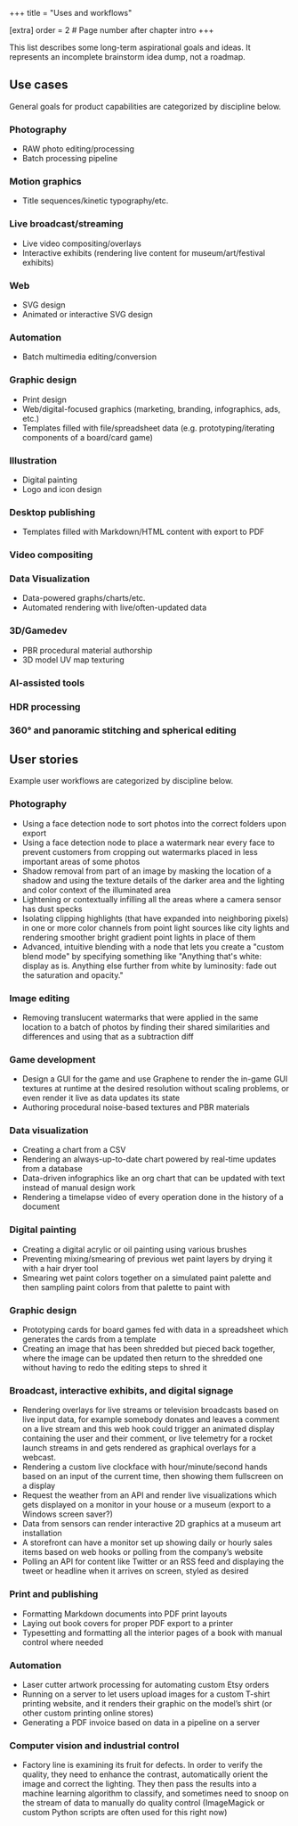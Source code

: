 +++
title = "Uses and workflows"

[extra]
order = 2 # Page number after chapter intro
+++

This list describes some long-term aspirational goals and ideas. It represents an incomplete brainstorm idea dump, not a roadmap.

## Use cases

General goals for product capabilities are categorized by discipline below.

### Photography
- RAW photo editing/processing
- Batch processing pipeline

### Motion graphics
- Title sequences/kinetic typography/etc.

### Live broadcast/streaming
- Live video compositing/overlays
- Interactive exhibits (rendering live content for museum/art/festival exhibits)

### Web
- SVG design
- Animated or interactive SVG design

### Automation
- Batch multimedia editing/conversion

### Graphic design
- Print design
- Web/digital-focused graphics (marketing, branding, infographics, ads, etc.)
- Templates filled with file/spreadsheet data (e.g. prototyping/iterating components of a board/card game)

### Illustration
- Digital painting
- Logo and icon design

### Desktop publishing
- Templates filled with Markdown/HTML content with export to PDF

### Video compositing

### Data Visualization
- Data-powered graphs/charts/etc.
- Automated rendering with live/often-updated data

### 3D/Gamedev
- PBR procedural material authorship
- 3D model UV map texturing

### AI-assisted tools

### HDR processing

### 360° and panoramic stitching and spherical editing

## User stories

Example user workflows are categorized by discipline below.

### Photography
- Using a face detection node to sort photos into the correct folders upon export
- Using a face detection node to place a watermark near every face to prevent customers from cropping out watermarks placed in less important areas of some photos
- Shadow removal from part of an image by masking the location of a shadow and using the texture details of the darker area and the lighting and color context of the illuminated area
- Lightening or contextually infilling all the areas where a camera sensor has dust specks
- Isolating clipping highlights (that have expanded into neighboring pixels) in one or more color channels from point light sources like city lights and rendering smoother bright gradient point lights in place of them
- Advanced, intuitive blending with a node that lets you create a "custom blend mode" by specifying something like "Anything that's white: display as is. Anything else further from white by luminosity: fade out the saturation and opacity."

### Image editing
- Removing translucent watermarks that were applied in the same location to a batch of photos by finding their shared similarities and differences and using that as a subtraction diff

### Game development
- Design a GUI for the game and use Graphene to render the in-game GUI textures at runtime at the desired resolution without scaling problems, or even render it live as data updates its state
- Authoring procedural noise-based textures and PBR materials

### Data visualization
- Creating a chart from a CSV
- Rendering an always-up-to-date chart powered by real-time updates from a database
- Data-driven infographics like an org chart that can be updated with text instead of manual design work
- Rendering a timelapse video of every operation done in the history of a document

### Digital painting
- Creating a digital acrylic or oil painting using various brushes
- Preventing mixing/smearing of previous wet paint layers by drying it with a hair dryer tool
- Smearing wet paint colors together on a simulated paint palette and then sampling paint colors from that palette to paint with

### Graphic design
- Prototyping cards for board games fed with data in a spreadsheet which generates the cards from a template
- Creating an image that has been shredded but pieced back together, where the image can be updated then return to the shredded one without having to redo the editing steps to shred it

### Broadcast, interactive exhibits, and digital signage
- Rendering overlays for live streams or television broadcasts based on live input data, for example somebody donates and leaves a comment on a live stream and this web hook could trigger an animated display containing the user and their comment, or live telemetry for a rocket launch streams in and gets rendered as graphical overlays for a webcast.
- Rendering a custom live clockface with hour/minute/second hands based on an input of the current time, then showing them fullscreen on a display
- Request the weather from an API and render live visualizations which gets displayed on a monitor in your house or a museum (export to a Windows screen saver?)
- Data from sensors can render interactive 2D graphics at a museum art installation
- A storefront can have a monitor set up showing daily or hourly sales items based on web hooks or polling from the company’s website
- Polling an API for content like Twitter or an RSS feed and displaying the tweet or headline when it arrives on screen, styled as desired

### Print and publishing
- Formatting Markdown documents into PDF print layouts
- Laying out book covers for proper PDF export to a printer
- Typesetting and formatting all the interior pages of a book with manual control where needed

### Automation
- Laser cutter artwork processing for automating custom Etsy orders
- Running on a server to let users upload images for a custom T-shirt printing website, and it renders their graphic on the model’s shirt (or other custom printing online stores)
- Generating a PDF invoice based on data in a pipeline on a server

### Computer vision and industrial control
- Factory line is examining its fruit for defects. In order to verify the quality, they need to enhance the contrast, automatically orient the image and correct the lighting. They then pass the results into a machine learning algorithm to classify, and sometimes need to snoop on the stream of data to manually do quality control (ImageMagick or custom Python scripts are often used for this right now)
